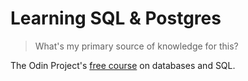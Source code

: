 # Learning SQL & Postgres

> What's my primary source of knowledge for this?

The Odin Project's [free course](https://www.theodinproject.com/courses/databases/) on databases and SQL.


